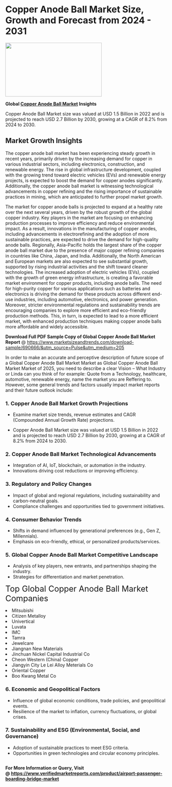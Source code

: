 <H1>Copper Anode Ball Market Size, Growth and Forecast from 2024 - 2031</H1><img class="aligncenter size-medium wp-image-584254" src="https://thirdeyenews.in/wp-content/uploads/2024/09/Global-Market-Research-300x168.jpeg" alt="" width="300" height="168" /><p><strong>Global&nbsp;<a href="https://www.marketsizeandtrends.com/download-sample/690666/&amp;utm_source=Pulse&amp;utm_medium=205">Copper Anode Ball Market</a> Insights</strong></p><p>Copper Anode Ball Market size was valued at USD 1.5 Billion in 2022 and is projected to reach USD 2.7 Billion by 2030, growing at a CAGR of 8.2% from 2024 to 2030.</p><p><h2>Market Growth Insights</h2> The copper anode ball market has been experiencing steady growth in recent years, primarily driven by the increasing demand for copper in various industrial sectors, including electronics, construction, and renewable energy. The rise in global infrastructure development, coupled with the growing trend toward electric vehicles (EVs) and renewable energy projects, is expected to boost the demand for copper anodes significantly. Additionally, the copper anode ball market is witnessing technological advancements in copper refining and the rising importance of sustainable practices in mining, which are anticipated to further propel market growth. <p>The market for copper anode balls is projected to expand at a healthy rate over the next several years, driven by the robust growth of the global copper industry. Key players in the market are focusing on enhancing production processes to improve efficiency and reduce environmental impact. As a result, innovations in the manufacturing of copper anodes, including advancements in electrorefining and the adoption of more sustainable practices, are expected to drive the demand for high-quality anode balls. Regionally, Asia-Pacific holds the largest share of the copper anode ball market due to the presence of major copper refining companies in countries like China, Japan, and India. Additionally, the North American and European markets are also expected to see substantial growth, supported by rising industrial activities and the shift toward cleaner technologies. The increased adoption of electric vehicles (EVs), coupled with the growth of green energy infrastructure, is creating a favorable market environment for copper products, including anode balls. The need for high-purity copper for various applications such as batteries and electronics is driving the demand for these products across different end-use industries, including automotive, electronics, and power generation. Moreover, stricter environmental regulations and sustainability trends are encouraging companies to explore more efficient and eco-friendly production methods. This, in turn, is expected to lead to a more efficient market, with enhanced production techniques making copper anode balls more affordable and widely accessible. </p><p><span class=""><strong>Download Full PDF Sample Copy of Global Copper Anode Ball Market Report</strong> @ <a href="https://www.marketsizeandtrends.com/download-sample/690666/&amp;utm_source=Pulse&amp;utm_medium=205" target="_blank">https://www.marketsizeandtrends.com/download-sample/690666/&amp;utm_source=Pulse&amp;utm_medium=205</a></span></p><p>In order to make an accurate and perceptive description of future scope of a Global&nbsp;Copper Anode Ball Market Market as Global&nbsp;Copper Anode Ball Market Market of 2025, you need to describe a clear Vision &ndash; What Industry or Linda can you think of for example: Quote from a Technology, healthcare, automotive, renewable energy, name the market you are Reffering to. However, some general trends and factors usually impact market reports and their future outlook include:</p><h3>1.&nbsp;<strong>Copper Anode Ball Market Growth Projections</strong></h3><ul><li>Examine market size trends, revenue estimates and CAGR (Compounded Annual Growth Rate) projections.</li><li><p>Copper Anode Ball Market size was valued at USD 1.5 Billion in 2022 and is projected to reach USD 2.7 Billion by 2030, growing at a CAGR of 8.2% from 2024 to 2030.</p></li></ul><h3>2.&nbsp;<strong>Copper Anode Ball Market Technological Advancements</strong></h3><ul><li>Integration of AI, IoT, blockchain, or automation in the industry.</li><li>Innovations driving cost reductions or improving efficiency.</li></ul><h3>3.&nbsp;<strong>Regulatory and Policy Changes</strong></h3><ul><li>Impact of global and regional regulations, including sustainability and carbon-neutral goals.</li><li>Compliance challenges and opportunities tied to government initiatives.</li></ul><h3>4.&nbsp;<strong>Consumer Behavior Trends</strong></h3><ul><li>Shifts in demand influenced by generational preferences (e.g., Gen Z, Millennials).</li><li>Emphasis on eco-friendly, ethical, or personalized products/services.</li></ul><h3>5.&nbsp;<strong>Global Copper Anode Ball Market Competitive Landscape</strong></h3><ul><li>Analysis of key players, new entrants, and partnerships shaping the industry.</li><li>Strategies for differentiation and market penetration.</li></ul><p data-pm-slice="1 1 []"><span style="color: inherit; font-family: inherit; font-size: 25px;">Top Global Copper Anode Ball Market Companies</span></p><div class="" data-test-id=""><p><li>Mitsubishi</li><li> Citizen Metalloy</li><li> Univertical</li><li> Luvata</li><li> IMC</li><li> Tamra</li><li> Jewelcare</li><li> Jiangnan New Materials</li><li> Jinchuan Nickel Capital Industrial Co</li><li> Cheon Western (China) Copper</li><li> Jiangyin City Le Lei Alloy Meterials Co</li><li> Oriental Copper</li><li> Boo Kwang Metal Co</li></p></div><h3>6.&nbsp;<strong>Economic and Geopolitical Factors</strong></h3><ul><li>Influence of global economic conditions, trade policies, and geopolitical events.</li><li>Resilience of the market to inflation, currency fluctuations, or global crises.</li></ul><h3>7.&nbsp;<strong>Sustainability and ESG (Environmental, Social, and Governance)</strong></h3><ul><li>Adoption of sustainable practices to meet ESG criteria.</li><li>Opportunities in green technologies and circular economy principles.</li></ul><h2><strong style="font-size: 14px;">For More Information or Query, Visit @&nbsp;</strong><a style="background-color: #ffffff; font-size: 14px;" href="https://www.marketsizeandtrends.com/report/copper-anode-ball-market/" target="_blank">https://www.verifiedmarketreports.com/product/airport-passenger-boarding-bridge-market</a></h2>
